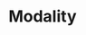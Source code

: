 ---
title: "Modality"

categories: ['']

tags: ['Modality']

arabic: ['الأسلوب']

publishers: ['معجم مصطلحات التعلم الآلي والتعلم العميق وعلم البيانات']

types: "word"

slug: ""
---